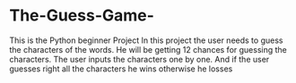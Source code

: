 # The-Guess-Game-
This is the Python beginner Project 
In this project the user needs to guess the characters of the words.
He will be getting 12 chances for guessing the characters.
The user inputs the characters one by one.
And if the user guesses right all the characters he wins otherwise he losses 
